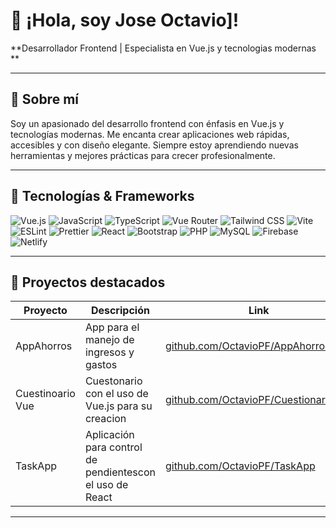 # 👋 ¡Hola, soy Jose Octavio]!

**Desarrollador Frontend | Especialista en Vue.js y tecnologias modernas **

---

## 🌟 Sobre mí
Soy un apasionado del desarrollo frontend con énfasis en Vue.js y tecnologías modernas. Me encanta crear aplicaciones web rápidas, accesibles y con diseño elegante. Siempre estoy aprendiendo nuevas herramientas y mejores prácticas para crecer profesionalmente.

---

## 🚀 Tecnologías & Frameworks

![Vue.js](https://img.shields.io/badge/-Vue.js-42b883?style=for-the-badge&logo=vue.js&logoColor=white)
![JavaScript](https://img.shields.io/badge/-JavaScript-F7DF1E?style=for-the-badge&logo=javascript&logoColor=black)
![TypeScript](https://img.shields.io/badge/-TypeScript-3178C6?style=for-the-badge&logo=typescript&logoColor=white)
![Vue Router](https://img.shields.io/badge/-Vue%20Router-35495E?style=for-the-badge&logo=vue.js&logoColor=white)
![Tailwind CSS](https://img.shields.io/badge/-Tailwind_CSS-38B2AC?style=for-the-badge&logo=tailwind-css&logoColor=white)
![Vite](https://img.shields.io/badge/-Vite-646CFF?style=for-the-badge&logo=vite&logoColor=white)
![ESLint](https://img.shields.io/badge/-ESLint-4B32C3?style=for-the-badge&logo=eslint&logoColor=white)
![Prettier](https://img.shields.io/badge/-Prettier-F7B93E?style=for-the-badge&logo=prettier&logoColor=white)
![React](https://img.shields.io/badge/-React-61DAFB?style=for-the-badge&logo=react&logoColor=white)
![Bootstrap](https://img.shields.io/badge/-Bootstrap-7952B3?style=for-the-badge&logo=bootstrap&logoColor=white)
![PHP](https://img.shields.io/badge/-PHP-777BB4?style=for-the-badge&logo=php&logoColor=white)
![MySQL](https://img.shields.io/badge/-MySQL-4479A1?style=for-the-badge&logo=mysql&logoColor=white)
![Firebase](https://img.shields.io/badge/-Firebase-FFCA28?style=for-the-badge&logo=firebase&logoColor=black)
![Netlify](https://img.shields.io/badge/-Netlify-00C7B7?style=for-the-badge&logo=netlify&logoColor=white)



---

## 💼 Proyectos destacados

| Proyecto           | Descripción                                        | Link                                               |
|--------------------|--------------------------------------------------|----------------------------------------------------|
| AppAhorros     | App para el manejo de ingresos y gastos   | [github.com/OctavioPF/AppAhorros](https://github.com/OctavioPF/AppAhorros) |
| Cuestinoario Vue  | Cuestonario con el uso de Vue.js para su creacion| [github.com/OctavioPF/CuestionarioVue](https://github.com/OctavioPF/CuestionarioVue)       |
| TaskApp      | Aplicación para control de pendientescon el uso de React  | [github.com/OctavioPF/TaskApp](https://github.com/OctavioPF/TaskApp)|


---




